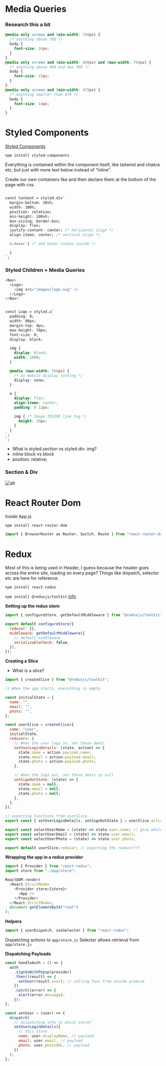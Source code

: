 # Media Queries

### Research this a bit

```css
@media only screen and (min-width: 768px) {
  /* anything above 768 */
  body {
    font-size: 16px;
  }
}
@media only screen and (min-width: 480px) and (max-width: 768px) {
  /* anything above 480 and max 768 */
  body {
    font-size: 15px;
  }
}
@media only screen and (min-width: 479px) {
  /* anything smaller than 479 */
  body {
    font-size: 14px;
  }
}
```

# Styled Components

[Styled Components](https://styled-components.com/)

`npm install styled-components`

Everything is contained within the component itself, like tailwind and chakra etc, but just with more text below instead of "inline".

Create our own containers like <Container> <Wrapper> and then declare them at the bottom of the page with css.

```css

const Content = styled.div`
  margin-bottom: 10vh;
  width: 100%;
  position: relative;
  min-height: 100vh;
  box-sizing: border-box;
  display: flex;
  justify-content: center; /* horizontal align */
  align-items: center; /* vertical align */

  &:hover { /* add hover states inside */

  }
`;

```

### Styled Children + Media Queries

```js
<Nav>
  <Logo>
    <img src="images/logo.svg" />
  </Logo>
</Nav>
```

```css

const Logo = styled.a`
  padding: 0;
  width: 80px;
  margin-top: 4px;
  max-height: 70px;
  font-size: 0;
  display: block;

  img {
    display: block;
    width: 100%;
  }

  @media (max-width: 768px) {
    /* on mobile display nothing */
    display: none;
  }

  a {
    display: flex;
    align-items: center;
    padding: 0 12px;

    img { /* Image INSIDE link tag */
      height: 20px;
    }
  }
`;
`;

```

- What is styled.section vs styled.div .img?
- inline block vs block
- position: relative;

### Section & Div

![alt](notes-images/Screenshot%202021-04-22%20at%2010.07.00.png)

# React Router Dom

Inside App.js

`npm install react-router-dom`

```js
import { BrowserRouter as Router, Switch, Route } from "react-router-dom";
```

# Redux

Most of this is being used in Header, I guess because the header goes across the entire site, loading on every page? Things like dispatch, selector etc are here for reference.

`npm install react-redux`

`npm install @reduxjs/toolkit` [info](https://www.npmjs.com/package/@reduxjs/toolkit)

**Setting up the redux store**

```js
import { configureStore, getDefaultMiddleware } from "@reduxjs/toolkit";

export default configureStore({
  reducer: {},
  middleware: getDefaultMiddleware({
    // default middleware
    serializableCheck: false,
  }),
});
```

**Creating a Slice**

- What is a slice?

```js
import { createSlice } from "@reduxjs/toolkit";

// When the app starts, everything is empty.

const initialState = {
  name: "",
  email: "",
  photo: "",
};

const userSlice = createSlice({
  name: "user",
  initialState,
  reducers: {
    // When the user logs in, set these deets
    setUserLoginDetails: (state, action) => {
      state.name = action.payload.name;
      state.email = action.payload.email;
      state.photo = action.payload.photo;
    },

    // When the logs out, set these deets tp null
    setSignOutState: (state) => {
      state.name = null;
      state.email = null;
      state.photo = null;
    },
  },
});

// exporting functions from userSlice...
export const { setUserLoginDetails, setSignOutState } = userSlice.actions;

export const selectUserName = (state) => state.user.name; // give whole app access?
export const selectUserEmail = (state) => state.user.email;
export const selectUserPhoto = (state) => state.user.photo;

export default userSlice.reducer; // exporting the reducer???
```

**Wrapping the app in a redux provider**

```js
import { Provider } from "react-redux";
import store from "./app/store";

ReactDOM.render(
  <React.StrictMode>
    <Provider store={store}>
      <App />
    </Provider>
  </React.StrictMode>,
  document.getElementById("root")
);
```

**Helpers**

```js
import { userDispatch, useSelector } from "react-redux";
```

Dispatching actions to `app/store.js`
Selector allows retrieval from `app/store.js`

**Dispatching Payloads**

```js
const handleAuth = () => {
  auth
    .signInWithPopup(provider)
    .then((result) => {
      setUser(result.user); // calling func from inside promise
    })
    .catch((error) => {
      alert(error.message);
    });
};

const setUser = (user) => {
  dispatch(
    // dispatching info to which store?
    setUserLoginDetails({
      // this store
      name: user.displayName, // payload
      email: user.email, // payload
      photo: user.photoURL, // payload
    })
  );
};
```
